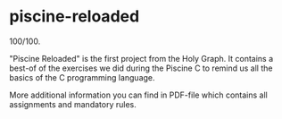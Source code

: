 # piscine-reloaded

100/100.

"Piscine Reloaded" is the first project from the Holy Graph.
It contains a best-of of the exercises we did during the Piscine C to remind us all the basics of the C programming language.

More additional information you can find in PDF-file which contains all assignments and mandatory rules.
